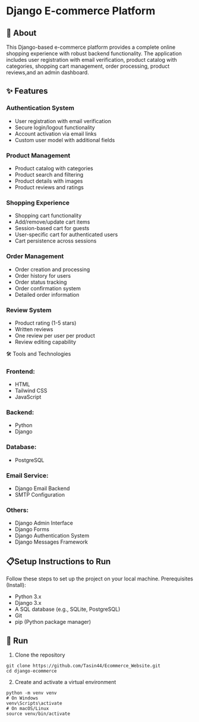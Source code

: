 # Django E-commerce Platform
## 📖 About
This Django-based e-commerce platform provides a complete online shopping experience with robust backend functionality. The application includes user registration with email verification, product catalog with categories, shopping cart management, order processing, product reviews,and an admin dashboard.
## ✨ Features

### Authentication System

* User registration with email verification
* Secure login/logout functionality
* Account activation via email links
* Custom user model with additional fields

### Product Management

* Product catalog with categories
* Product search and filtering
* Product details with images
* Product reviews and ratings

### Shopping Experience

* Shopping cart functionality
* Add/remove/update cart items
* Session-based cart for guests
* User-specific cart for authenticated users
* Cart persistence across sessions

### Order Management

* Order creation and processing
* Order history for users
* Order status tracking
* Order confirmation system
* Detailed order information

### Review System

* Product rating (1-5 stars)
* Written reviews
* One review per user per product
* Review editing capability

🛠️ Tools and Technologies

### Frontend:

* HTML
* Tailwind CSS
* JavaScript

### Backend:
* Python
* Django

### Database:
* PostgreSQL

### Email Service:

* Django Email Backend
* SMTP Configuration

### Others:

* Django Admin Interface
* Django Forms
* Django Authentication System
* Django Messages Framework


## 📋Setup Instructions to Run

Follow these steps to set up the project on your local machine.
Prerequisites (Install):
* Python 3.x
* Django 3.x
* A SQL database (e.g., SQLite, PostgreSQL)
* Git
* pip (Python package manager)

  
## 🚀 Run
1. Clone the repository
```
git clone https://github.com/Tasin44/Ecommerce_Website.git
cd django-ecommerce
```
2. Create and activate a virtual environment
```
python -m venv venv
# On Windows
venv\Scripts\activate
# On macOS/Linux
source venv/bin/activate

```



















